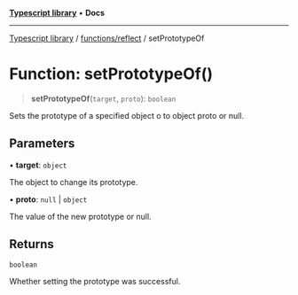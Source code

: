 [**Typescript library**](../../../index.md) • **Docs**

***

[Typescript library](../../../modules.md) / [functions/reflect](../index.md) / setPrototypeOf

# Function: setPrototypeOf()

> **setPrototypeOf**(`target`, `proto`): `boolean`

Sets the prototype of a specified object o to object proto or null.

## Parameters

• **target**: `object`

The object to change its prototype.

• **proto**: `null` \| `object`

The value of the new prototype or null.

## Returns

`boolean`

Whether setting the prototype was successful.
